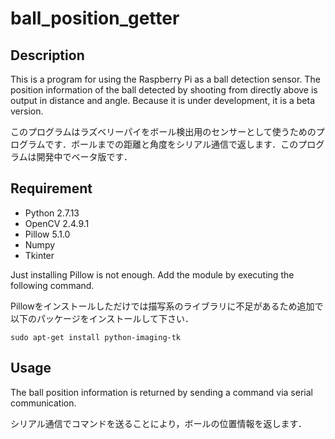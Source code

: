 ball_position_getter
====

## Description
This is a program for using the Raspberry Pi as a ball detection sensor. The position information of the ball detected by shooting from directly above is output in distance and angle. Because it is under development, it is a beta version.

このプログラムはラズベリーパイをボール検出用のセンサーとして使うためのプログラムです．ボールまでの距離と角度をシリアル通信で返します．このプログラムは開発中でベータ版です．

## Requirement
- Python 2.7.13
- OpenCV 2.4.9.1
- Pillow 5.1.0
- Numpy
- Tkinter

Just installing Pillow is not enough. Add the module by executing the following command. 

Pillowをインストールしただけでは描写系のライブラリに不足があるため追加で以下のパッケージをインストールして下さい．
  
```sudo apt-get install python-imaging-tk```

## Usage
The ball position information is returned by sending a command via serial communication.

シリアル通信でコマンドを送ることにより，ボールの位置情報を返します．

